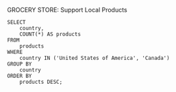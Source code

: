GROCERY STORE: Support Local Products

    SELECT
        country,
        COUNT(*) AS products
    FROM
        products
    WHERE
        country IN ('United States of America', 'Canada')
    GROUP BY
        country
    ORDER BY
        products DESC;
